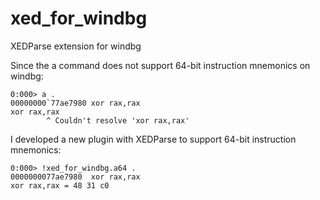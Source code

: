 # xed_for_windbg
XEDParse extension for windbg

Since the a command does not support 64-bit instruction mnemonics on windbg:

```
0:000> a .
00000000`77ae7980 xor rax,rax
xor rax,rax
        ^ Couldn't resolve 'xor rax,rax'
```

I developed a new plugin with XEDParse to support 64-bit instruction mnemonics:

```
0:000> !xed_for_windbg.a64 .
0000000077ae7980  xor rax,rax
xor rax,rax = 48 31 c0 
```
